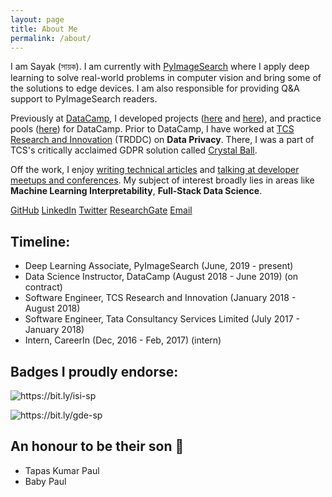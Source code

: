 ```yaml
---
layout: page
title: About Me
permalink: /about/
---
```

I am Sayak (সায়ক). I am currently with [PyImageSearch](https://www.pyimagesearch.com/) where I apply deep learning to solve real-world problems in computer vision and bring some of the solutions to edge devices. I am also responsible for providing Q&A support to PyImageSearch readers.

Previously at [DataCamp](https://www.datacamp.com/), I developed projects ([here](https://www.datacamp.com/projects/558?tap_a=5644-dce66f&tap_s=357540-5b28dd) and [here](https://www.datacamp.com/projects/754?tap_a=5644-dce66f&tap_s=357540-5b28dd)), and practice pools ([here](https://practice.datacamp.com/p/217?tap_a=5644-dce66f&tap_s=357540-5b28dd)) for DataCamp. Prior to DataCamp, I have worked at [TCS Research and Innovation](https://www.tcs.com/research-and-innovation) (TRDDC) on **Data Privacy**. There, I was a part of TCS's critically acclaimed GDPR solution called [Crystal Ball](https://www.tcs.com/tcs-recognized-leader-gdpr-services-by-nelsonhall).

Off the work, I enjoy [writing technical articles](https://www.sayak.dev/authoring) and [talking at developer meetups and conferences](https://sayak.dev/talksseminarsworkshops/). My subject of interest broadly lies in areas like **Machine Learning Interpretability**, **Full-Stack Data Science**.

[GitHub](https://github.com/sayakpaul/) [LinkedIn](https://www.linkedin.com/in/sayak-paul/) [Twitter](https://twitter.com/RisingSayak) [ResearchGate](https://www.researchgate.net/profile/Sayak_Paul2) [Email](mailto:spsayakpaul@gmail.com)

## Timeline:
- Deep Learning Associate, PyImageSearch (June, 2019 - present)
- Data Science Instructor, DataCamp (August 2018 - June 2019) (on contract)
- Software Engineer, TCS Research and Innovation (January 2018 - August 2018)
- Software Engineer, Tata Consultancy Services Limited (July 2017 - January 2018)
- Intern, CareerIn (Dec, 2016 - Feb, 2017) (intern)

## Badges I proudly endorse:

![]({{site.baseurl}}/images/innovator_badge.jpg "https://bit.ly/isi-sp")

![]({{site.baseurl}}/images/gde_badge.png "https://bit.ly/gde-sp")

## An honour to be their son 🙂
- Tapas Kumar Paul
- Baby Paul
